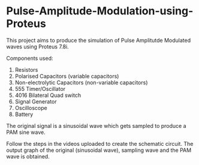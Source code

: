 # Pulse-Amplitude-Modulation-using-Proteus

This project aims to produce the simulation of Pulse Amplitutde Modulated waves using Proteus 7.8i.

Components used:
1) Resistors
2) Polarised Capacitors (variable capacitors)
3) Non-electrolytic Capacitors (non-variable capacitors)
4) 555 Timer/Oscillator
5) 4016 Bilateral Quad switch
6) Signal Generator
7) Oscilloscope
8) Battery

The original signal is a sinusoidal wave which gets sampled to produce a PAM sine wave.

Follow the steps in the videos uploaded to create the schematic circuit.
The output graph of the original (sinusoidal wave), sampling wave and the PAM wave is obtained.
